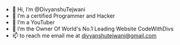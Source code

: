 - 👋 Hi, I’m @DivyanshuTejwani
- 👀 I’m a certified Programmer and Hacker
- 🌱 I’m a YouTuber
- 💞️ I’m the Owner Of World's No.1 Leading Website CodeWithDivs
- 📫 to reach me email me at divyanshutejwani@gmail.com 

<!---
DivyanshuTejwani/DivyanshuTejwani is a ✨ special ✨ repository because its `README.md` (this file) appears on your GitHub profile.
You can click the Preview link to take a look at your changes.
--->
